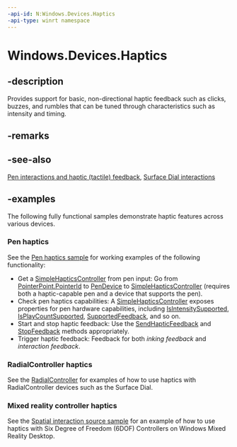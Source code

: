 ```yaml
---
-api-id: N:Windows.Devices.Haptics
-api-type: winrt namespace
---
```


<!-- Namespace syntax.
namespace Windows.Devices.Haptics 
-->

# Windows.Devices.Haptics

## -description

Provides support for basic, non-directional haptic feedback such as clicks, buzzes, and rumbles that can be tuned through  characteristics such as intensity and timing.

## -remarks

## -see-also

[Pen interactions and haptic (tactile) feedback](/windows/apps/design/input/pen-haptics), [Surface Dial interactions](/windows/apps/design/input/windows-wheel-interactions)

## -examples

The following fully functional samples demonstrate haptic features across various devices.

### Pen haptics

See the [Pen haptics sample](https://github.com/microsoft/Windows-universal-samples/tree/dev/Samples/PenHaptics) for working examples of the following functionality:

- Get a [SimpleHapticsController](simplehapticscontroller.md) from pen input: Go from [PointerPoint.PointerId](../windows.ui.input/pointerpoint_pointerid.md) to [PenDevice](../windows.devices.input/pendevice.md)  to [SimpleHapticsController](simplehapticscontroller.md) (requires both a haptic-capable pen and a device that supports the pen).
- Check pen haptics capabilities: A [SimpleHapticsController](simplehapticscontroller.md) exposes properties for pen hardware capabilities, including [IsIntensitySupported](simplehapticscontroller_isintensitysupported.md), [IsPlayCountSupported](simplehapticscontroller_isplaycountsupported.md), [SupportedFeedback](simplehapticscontroller_supportedfeedback.md), and so on.
- Start and stop haptic feedback: Use the [SendHapticFeedback](simplehapticscontroller_sendhapticfeedback_1295394442.md) and [StopFeedback](simplehapticscontroller_stopfeedback_481424790.md) methods appropriately.
- Trigger haptic feedback: Feedback for both *inking feedback* and *interaction feedback*.

### RadialController haptics

See the [RadialController](https://github.com/microsoft/RadialController) for examples of how to use haptics with RadialController devices such as the Surface Dial.

### Mixed reality controller haptics

See the [Spatial interaction source sample](https://github.com/microsoft/Windows-universal-samples/tree/dev/Samples/SpatialInteractionSource) for an example of how to use haptics with Six Degree of Freedom (6DOF) Controllers on Windows Mixed Reality Desktop.
